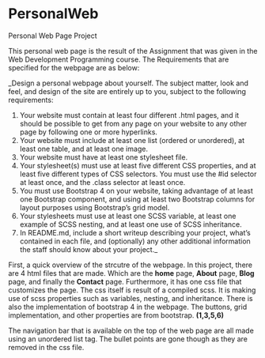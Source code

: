 # PersonalWeb
Personal Web Page Project

This personal web page is the result of the Assignment that was given in the Web Development Programming course.
The Requirements that are specified for the webpage are as below:

_Design a personal webpage about yourself. The subject matter, look and feel, and design of the site are entirely up to you, subject to the following requirements:
1. Your website must contain at least four different .html pages, and it should be possible to get from any page on your website to any other page by following one or more hyperlinks.
2. Your website must include at least one list (ordered or unordered), at least one table, and at least one image.
3. Your website must have at least one stylesheet file.
4. Your stylesheet(s) must use at least five different CSS properties, and at least five different types of CSS selectors. You must use the #id selector at least once, and the .class selector at least once.
5. You must use Bootstrap 4 on your website, taking advantage of at least one Bootstrap component, and using at least two Bootstrap columns for layout purposes using Bootstrap’s grid model.
6. Your stylesheets must use at least one SCSS variable, at least one example of SCSS nesting, and at least one use of SCSS inheritance.
7. In README.md, include a short writeup describing your project, what’s contained in each file, and (optionally) any other additional information the staff should know about your project._

First, a quick overview of the strcutre of the webpage.
In this project, there are 4 html files that are made. Which are the **home** page, **About** page, **Blog** page, and finally the **Contact** page. Furthermore, it has one css file that customizes the page. The css itself is result of a compiled scss. It is making use of scss properties such as variables, nesting, and inheritance. 
There is also the implementation of bootstrap 4 in the webpage. The buttons, grid implementation, and other properties are from bootstrap.
**(1,3,5,6)**

The navigation bar that is available on the top of the web page are all made using an unordered list tag. The bullet points are gone though as they are removed in the css file. 

